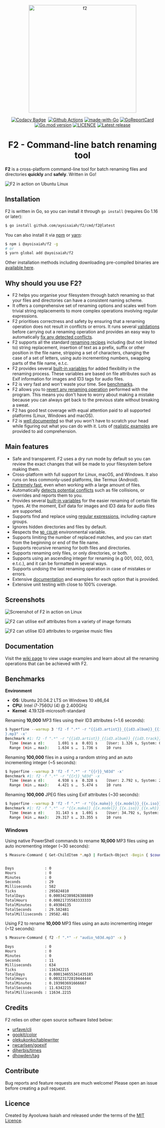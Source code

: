 <p align="center">
   <img src="https://ik.imagekit.io/turnupdev/f2_logo_02eDMiVt7.png" width="350" height="350" alt="f2">
</p>

<p align="center">
   <a href="https://www.codacy.com/manual/ayoisaiah/f2?utm_source=github.com&amp;utm_medium=referral&amp;utm_content=ayoisaiah/f2&amp;utm_campaign=Badge_Grade"><img src="https://api.codacy.com/project/badge/Grade/7136493cf477467387381890cb25dc9e" alt="Codacy Badge"></a>
   <a href="http://makeapullrequest.com"><img src="https://img.shields.io/badge/PRs-welcome-brightgreen.svg?style=flat" alt=""></a>
   <a href="https://github.com/ayoisaiah/F2/actions"><img src="https://github.com/ayoisaiah/F2/actions/workflows/test.yml/badge.svg" alt="Github Actions"></a>
   <a href="https://golang.org"><img src="https://img.shields.io/badge/Made%20with-Go-1f425f.svg" alt="made-with-Go"></a>
   <a href="https://goreportcard.com/report/github.com/ayoisaiah/f2"><img src="https://goreportcard.com/badge/github.com/ayoisaiah/f2" alt="GoReportCard"></a>
   <a href="https://github.com/ayoisaiah/f2"><img src="https://img.shields.io/github/go-mod/go-version/ayoisaiah/f2.svg" alt="Go.mod version"></a>
   <a href="https://github.com/ayoisaiah/f2/blob/master/LICENCE"><img src="https://img.shields.io/github/license/ayoisaiah/f2.svg" alt="LICENCE"></a>
   <a href="https://github.com/ayoisaiah/f2/releases/"><img src="https://img.shields.io/github/release/ayoisaiah/f2.svg" alt="Latest release"></a>
</p>

<h1 align="center">F2 - Command-line batch renaming tool</h1>

**F2** is a cross-platform command-line tool for batch renaming files and directories **quickly** and **safely**. Written in Go!

<img src="https://ik.imagekit.io/turnupdev/f2-demo_tnCZlpBrkhX.gif?tr:q-100" alt="F2 in action on Ubuntu Linux">

## Installation

F2 is written in Go, so you can install it through `go install` (requires Go 1.16 or later):

```bash
$ go install github.com/ayoisaiah/f2/cmd/f2@latest
```

You can also install it via [npm](https://www.npmjs.com/) or [yarn](https://yarnpkg.com/):

```bash
$ npm i @ayoisaiah/f2 -g
# or
$ yarn global add @ayoisaiah/f2
```

Other installation methods including downloading pre-compiled binaries are
[available here](https://github.com/ayoisaiah/f2/wiki/Installation/).

## Why should you use F2?

- F2 helps you organise your filesystem through batch renaming so that your files and directories can have a consistent naming scheme.
- It offers a comprehensive set of renaming options and scales well from trivial string replacements to more complex operations involving regular expressions.
- F2 prioritises correctness and safety by ensuring that a renaming operation does not result in conflicts or errors. It runs several [validations](https://github.com/ayoisaiah/f2/wiki/Validation-and-conflict-detection) before carrying out a renaming operation and provides an easy way to automatically [fix any detected conflicts](https://github.com/ayoisaiah/f2/wiki/Validation-and-conflict-detection#auto-fixing-conflicts).
- F2 supports all the standard [renaming recipes](https://github.com/ayoisaiah/f2/wiki/Renaming-Recipes) including (but not limited to) string replacement, insertion of text as a prefix, suffix or other position in the file name, stripping a set of characters, changing the case of a set of letters, using auto incrementing numbers, swapping parts of the file name, e.t.c.
- F2 provides several [built-in variables](https://github.com/ayoisaiah/f2/wiki/Built-in-variables) for added flexibility in the renaming process. These variables are based on file attributes such as Exif information for images and ID3 tags for audio files.
- F2 is very fast and won't waste your time. See [benchmarks](#benchmarks).
- F2 allows you to [revert any renaming operation](https://github.com/ayoisaiah/f2/wiki/Undoing-a-renaming-operation) performed with the program. This means you don't have to worry about making a mistake because you can always get back to the previous state without breaking a sweat.
- F2 has good test coverage with equal attention paid to all supported platforms (Linux, Windows and macOS).
- F2 is [well documented](https://github.com/ayoisaiah/f2/wiki) so that you won't have to scratch your head while figuring out what you can do with it. Lots of [realistic examples](https://github.com/ayoisaiah/f2/wiki/Renaming-Recipes) are provided to aid comprehension.

## Main features

- Safe and transparent. F2 uses a dry run mode by default so you can review the exact changes that will be made to your filesystem before making them.
- Cross-platform with full support for Linux, macOS, and Windows. It also runs on less commonly-used platforms, like Termux (Android).
- [Extremely fast](#benchmarks), even when working with a large amount of files.
- Automatically [detects potential conflicts](https://github.com/ayoisaiah/f2/wiki/Validation-and-conflict-detection) such as file collisions, or overrides and reports them to you.
- Provides several [built-in variables](https://github.com/ayoisaiah/f2/wiki/Built-in-variables) for the easier renaming of certain file types. At the moment, Exif data for images and ID3 data for audio files are supported.
- Supports find and replace using [regular expressions](https://github.com/ayoisaiah/f2/wiki/Regular-expressions), including capture groups.
- Ignores hidden directories and files by default.
- Respects the [`NO_COLOR`](https://no-color.org/) environmental variable.
- Supports limiting the number of replaced matches, and you can start from the beginning or end of the file name.
- Supports recursive renaming for both files and directories.
- Supports renaming only files, or only directories, or both.
- Supports using an ascending integer for renaming (e.g 001, 002, 003, e.t.c.), and it can be formatted in several ways.
- Supports undoing the last renaming operation in case of mistakes or errors.
- Extensive [documentation](https://github.com/ayoisaiah/f2/wiki) and examples for each option that is provided.
- Extensive unit testing with close to 100% coverage.

## Screenshots

![Screenshot of F2 in action on Linux](https://ik.imagekit.io/turnupdev/f2_EsdXrHHKt.png?tr:q-100)

![F2 can utilise exif attributes from a variety of image formats](https://ik.imagekit.io/turnupdev/f2-exif-example_1__82eO1ZqnbgT.png?tr:q-100)

![F2 can utilise ID3 attributes to organise music files](https://ik.imagekit.io/turnupdev/f2-id3-example_Esb--IK6A.png?tr:q-100)

## Documentation

Visit the [wiki page](https://github.com/ayoisaiah/f2/wiki) to view usage examples and learn about all the renaming operations that can be achieved with F2.

## Benchmarks

**Environment**
- **OS**: Ubuntu 20.04.2 LTS on Windows 10 x86_64
- **CPU**: Intel i7-7560U (4) @ 2.400GHz
- **Kernel**:  4.19.128-microsoft-standard

Renaming **10,000** MP3 files using their ID3 attributes (~1.6 seconds):

```bash
$ hyperfine --warmup 3 'f2 -f ".*" -r "{{id3.artist}}_{{id3.album}}_{{id3.track}}_{{r}
}.mp3" -x'
Benchmark #1: f2 -f ".*" -r "{{id3.artist}}_{{id3.album}}_{{id3.track}}_{{r}}.mp3" -x
  Time (mean ± σ):      1.691 s ±  0.031 s    [User: 1.326 s, System: 0.744 s]
  Range (min … max):    1.634 s …  1.736 s    10 runs
```

Renaming **100,000** files in a using a random string and an auto incrementing
integer (~5 seconds):

```bash
$ hyperfine --warmup 3 'f2 -f ".*" -r "{{r}}_%03d" -x'
Benchmark #1: f2 -f ".*" -r "{{r}}_%03d" -x
  Time (mean ± σ):      4.938 s ±  0.328 s    [User: 2.792 s, System: 2.770 s]
  Range (min … max):    4.421 s …  5.474 s    10 runs
```

Renaming **100,000** JPEG files using Exif attributes (~30 seconds):

```bash
$ hyperfine --warmup 3 'f2 -f ".*" -r "{{x.make}}_{{x.model}}_{{x.iso}}_{{x.wh}}_{{r}}_%03d.jpg" -x'
Benchmark #1: f2 -f ".*" -r "{{x.make}}_{{x.model}}_{{x.iso}}_{{x.wh}}_{{r}}_%03d.jpg" -x
  Time (mean ± σ):     31.143 s ±  1.691 s    [User: 34.792 s, System: 4.779 s]
  Range (min … max):   29.317 s … 33.355 s    10 runs
```

### Windows

Using native PowerShell commands to rename **10,000** MP3 files using an auto incrementing integer (~30 seconds):

```bash
$ Measure-Command { Get-ChildItem *.mp3 | ForEach-Object -Begin { $count = 1 } -Process { Rename-Item $_ -NewName "music_$count.mp3"; $count++ } }


Days              : 0
Hours             : 0
Minutes           : 0
Seconds           : 29
Milliseconds      : 582
Ticks             : 295824810
TotalDays         : 0.000342389826388889
TotalHours        : 0.00821735583333333
TotalMinutes      : 0.49304135
TotalSeconds      : 29.582481
TotalMilliseconds : 29582.481
```

Using F2 to rename **10,000** MP3 files using an auto incrementing integer (~12 seconds):

```bash
$ Measure-Command { f2 -f ".*" -r "audio_%03d.mp3" -x }

Days              : 0
Hours             : 0
Minutes           : 0
Seconds           : 11
Milliseconds      : 634
Ticks             : 116342215
TotalDays         : 0.000134655341435185
TotalHours        : 0.00323172819444444
TotalMinutes      : 0.193903691666667
TotalSeconds      : 11.6342215
TotalMilliseconds : 11634.2215
```

## Credits

F2 relies on other open source software listed below:

- [urfave/cli](https://github.com/urfave/cli)
- [gookit/color](https://github.com/gookit/color)
- [olekukonko/tablewriter](https://github.com/olekukonko/tablewriter)
- [rwcarlsen/goexif](https://github.com/rwcarlsen/goexif)
- [djherbis/times](https://github.com/djherbis/times)
- [dhowden/tag](https://github.com/dhowden/tag)

## Contribute

Bug reports and feature requests are much welcome! Please open an issue before creating a pull request.

## Licence

Created by Ayooluwa Isaiah and released under the terms of the [MIT Licence](http://opensource.org/licenses/MIT).
